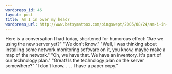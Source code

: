 ```yaml
--- 
wordpress_id: 46
layout: post
title: Am I in over my head?
wordpress_url: http://www.betsymattox.com/pingswept/2005/08/24/am-i-in-over-my-head/
---
```

Here is a conversation I had today, shortened for humorous effect:
"Are we using the new server yet?"
"We don't know."
"Well, I was thinking about installing some network monitoring software on it, you know, maybe make a map of the network."
"Oh, we have that. We have an inventory. It's part of our technology plan."
"Great! Is the technology plan on the server somewhere?"
"I don't know. . . . I have a paper copy."

